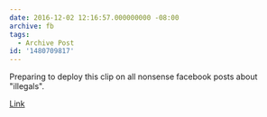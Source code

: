 ```yaml
---
date: 2016-12-02 12:16:57.000000000 -08:00
archive: fb
tags: 
  - Archive Post
id: '1480709817'
---
```


Preparing to deploy this clip on all nonsense facebook posts about "illegals".

[Link](https://www.youtube.com/watch?v=GhIT3kI-bjE)
